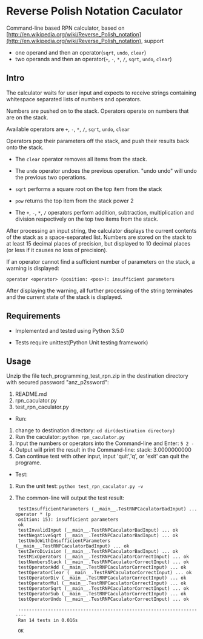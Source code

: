 # Reverse Polish Notation Caculator
Command-line based RPN calculator, based on [http://en.wikipedia.org/wiki/Reverse_Polish_notation](http://en.wikipedia.org/wiki/Reverse_Polish_notation),
support
- one operand and then an operator(`sqrt`, `undo`, `clear`)
- two operands and then an operator(`+`, `-`, `*`, `/`, `sqrt`, `undo`, `clear`)


## Intro
The calculator waits for user input and expects to receive strings containing whitespace
separated lists of numbers and operators.
 
Numbers are pushed on to the stack.  Operators operate on numbers that are on the stack.
 
Available operators are `+`, `-`, `*`, `/`, `sqrt`, `undo`, `clear`
 
Operators pop their parameters off the stack, and push their results back onto the stack.
 
- The `clear` operator removes all items from the stack.

- The `undo` operator undoes the previous operation.  "undo undo" will undo the previous two operations.

- `sqrt` performs a square root on the top item from the stack

- `pow` returns the top item from the stack power 2

- The `+`, `-`, `*`, `/` operators perform addition, subtraction, multiplication and division respectively on the top two items from the stack. 
 
After processing an input string, the calculator displays the current contents of the stack as a space-separated list. Numbers are stored on the stack to at least 15 decimal places of precision, but displayed to 10 decimal places (or less if it causes no loss of precision).
 
If an operator cannot find a sufficient number of parameters on the stack, a warning is displayed:
 
`operator <operator> (position: <pos>): insufficient parameters`

After displaying the warning, all further processing of the string terminates and the current state of the stack is displayed.


## Requirements

- Implemented and tested using Python 3.5.0

- Tests require unittest(Python Unit testing framework)


## Usage

Unzip the file tech_programming_test_rpn.zip in the destination directory with secured password "anz_p2ssword":
1. README.md
2. rpn_caculator.py
3. test_rpn_caculator.py


- Run:
1. change to destination directory: `cd dir(destination directory)` 
2. Run the caculator: `python rpn_caculator.py`
3. Input the numbers or operators into the Command-line and Enter: `5 2 -`
4. Output will print the result in the Command-line: stack: 3.0000000000
5. Can continue test with other input, input 'quit','q', or 'exit' can quit the programe.

- Test:
1. Run the unit test: `python test_rpn_caculator.py -v`
2. The common-line will output the test result:

        testInsufficientParameters (__main__.TestRNPCaculatorBadInput) ... operator * (p
        osition: 15): insufficient parameters
        ok
        testInvalidInput (__main__.TestRNPCaculatorBadInput) ... ok
        testNegativeSqrt (__main__.TestRNPCaculatorBadInput) ... ok
        testUndoWithInsufficientParameters (__main__.TestRNPCaculatorBadInput) ... ok
        testZeroDivision (__main__.TestRNPCaculatorBadInput) ... ok
        testMixOperators (__main__.TestRNPCaculatorCorrectInput) ... ok
        testNumbersStack (__main__.TestRNPCaculatorCorrectInput) ... ok
        testOperatorAdd (__main__.TestRNPCaculatorCorrectInput) ... ok
        testOperatorClear (__main__.TestRNPCaculatorCorrectInput) ... ok
        testOperatorDiv (__main__.TestRNPCaculatorCorrectInput) ... ok
        testOperatorMul (__main__.TestRNPCaculatorCorrectInput) ... ok
        testOperatorSqrt (__main__.TestRNPCaculatorCorrectInput) ... ok
        testOperatorSub (__main__.TestRNPCaculatorCorrectInput) ... ok
        testOperatorUndo (__main__.TestRNPCaculatorCorrectInput) ... ok

        ----------------------------------------------------------------------
        Ran 14 tests in 0.016s

        OK
